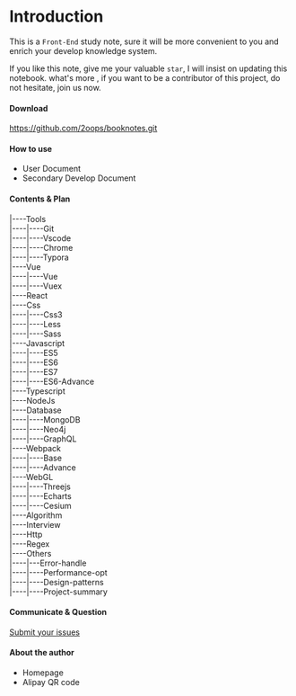 # Introduction

This is a `Front-End` study note, sure it will be more convenient to you and enrich your develop knowledge system.

If you like this note, give me your valuable `star`, I will insist on updating this notebook. what's more , if you want to be a contributor of this project, do not hesitate, join us now.

#### Download

https://github.com/2oops/booknotes.git

#### How to use

- User Document
- Secondary Develop Document

#### Contents & Plan

|----Tools<br/>
|----|----Git<br/>
|----|----Vscode<br/>
|----|----Chrome<br/>
|----|----Typora<br/>
|----Vue<br/>
|----|----Vue<br/>
|----|----Vuex<br/>
|----React<br/>
|----Css<br/>
|----|----Css3<br/>
|----|----Less<br/>
|----|----Sass<br/>
|----Javascript<br/>
|----|----ES5<br/>
|----|----ES6<br/>
|----|----ES7<br/>
|----|----ES6-Advance<br/>
|----Typescript<br/>
|----NodeJs<br/>
|----Database<br/>
|----|----MongoDB<br/>
|----|----Neo4j<br/>
|----|----GraphQL<br/>
|----Webpack<br/>
|----|----Base<br/>
|----|----Advance<br/>
|----WebGL<br/>|----|----Threejs<br/>
|----|----Echarts<br/>
|----|----Cesium<br/>|----Algorithm<br/>
|----Interview<br/>
|----Http<br/>
|----Regex<br/>|----Others<br>|----|---Error-handle<br/>
|----|----Performance-opt<br/>
|----|----Design-patterns<br/>
|----|----Project-summary<br/>

#### Communicate & Question

[Submit your issues](https://github.com/2oops/booknotes/issues)

#### About the author

- Homepage
- Alipay QR code